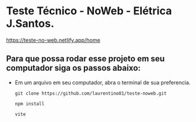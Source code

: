 # Teste Técnico - NoWeb - Elétrica J.Santos.
https://teste-no-web.netlify.app/home

## Para que possa rodar esse projeto em seu computador siga os passos abaixo: 

- Em um arquivo em seu computador, abra o terminal de sua preferencia.

      git clone https://github.com/laurentino01/teste-noweb.git

      npm install

      vite



